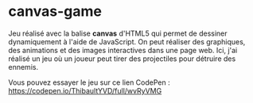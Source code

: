 # canvas-game
Jeu réalisé avec la balise **canvas** d'HTML5 qui permet de dessiner dynamiquement à l'aide de JavaScript. On peut réaliser des graphiques, des animations et des images interactives dans une page web. Ici, j'ai réalisé un jeu où un joueur peut tirer des projectiles pour détruire des ennemis.

Vous pouvez essayer le jeu sur ce lien CodePen :
https://codepen.io/ThibaultYVD/full/wvRyVMG